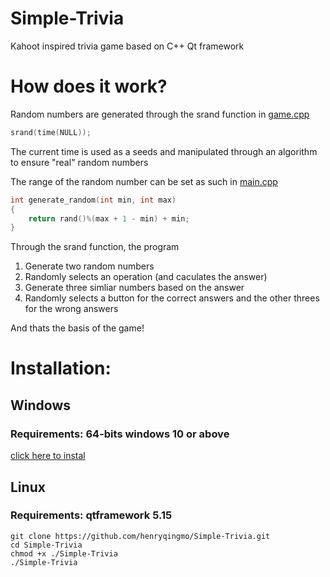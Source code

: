 # Simple-Trivia
Kahoot inspired trivia game based on C++ Qt framework

# How does it work?
Random numbers are generated through the srand function in [game.cpp](https://github.com/henryqingmo/Simple-Trivia/blob/master/game.cpp)
``` c++ 
srand(time(NULL));
```
The current time is used as a seeds and manipulated through an algorithm to ensure "real" random numbers

The range of the random number can be set as such in [main.cpp](https://github.com/henryqingmo/Simple-Trivia/blob/master/main.cpp)

``` c++ 
int generate_random(int min, int max)
{
    return rand()%(max + 1 - min) + min;
}

```

Through the srand function, the program 
1. Generate two random numbers
2. Randomly selects an operation (and caculates the answer)
3. Generate three simliar numbers based on the answer
4. Randomly selects a button for the correct answers and the other threes for the wrong answers

And thats the basis of the game!

# Installation:
## Windows
### Requirements: 64-bits windows 10 or above
[click here to instal](https://github.com/henryqingmo/Simple-Trivia/releases/download/v1.3.1/Simple-Trivia_Setup.exe)
## Linux
### Requirements: qtframework 5.15 

    git clone https://github.com/henryqingmo/Simple-Trivia.git
    cd Simple-Trivia
    chmod +x ./Simple-Trivia
    ./Simple-Trivia

